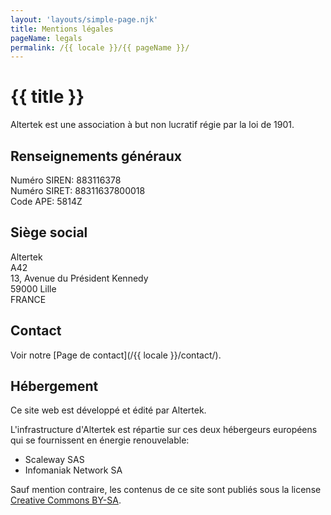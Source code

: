 ```yaml
---
layout: 'layouts/simple-page.njk'
title: Mentions légales
pageName: legals
permalink: /{{ locale }}/{{ pageName }}/
---
```


# {{ title }}

Altertek est une association à but non lucratif régie par la loi de 1901.

## Renseignements généraux
Numéro SIREN: 883116378  
Numéro SIRET:  88311637800018  
Code APE: 5814Z  

## Siège social
Altertek  
A42  
13, Avenue du Président Kennedy  
59000 Lille  
FRANCE  

## Contact
Voir notre [Page de contact](/{{ locale }}/contact/).

## Hébergement
Ce site web est développé et édité par Altertek.

L'infrastructure d'Altertek est répartie sur ces deux hébergeurs européens qui se fournissent en énergie renouvelable:  
- Scaleway SAS  
- Infomaniak Network SA  


Sauf mention contraire, les contenus de ce site sont publiés sous la license [Creative Commons BY-SA](https://creativecommons.org/licenses/by-sa/4.0/).
